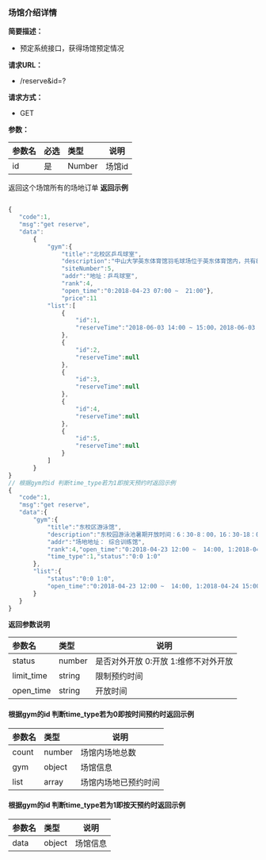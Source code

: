 ### 场馆介绍详情

**简要描述：**
- 预定系统接口，获得场馆预定情况

**请求URL：**
- /reserve&id=?

**请求方式：**
- GET

**参数：**

|参数名|必选|类型|说明|
|:----    |:---|:----- |-----   |
|id |是  |Number |场馆id   |
返回这个场馆所有的场地订单
 **返回示例**

 ```js

{
    "code":1,
    "msg":"get reserve",
    "data":
        {
            "gym":{
                "title":"北校区乒乓球室",
                "description":"中山大学英东体育馆羽毛球场位于英东体育馆内，共有8片球场，与排球共用。英东羽毛球场开放时间从8：00至22：00时，非排球训练和体育教学时段均可定场，全天收费。",
                "siteNumber":5,
                "addr":"地址：乒乓球室",
                "rank":4,
                "open_time":"0:2018-04-23 07:00 ~  21:00"},
                "price":11
            "list":[
                {
                    "id":1,
                    "reserveTime":"2018-06-03 14:00 ~ 15:00，2018-06-03 15:00 ~ 16:00"
                },
                {
                    "id":2,
                    "reserveTime":null
                },
                {
                    "id":3,
                    "reserveTime":null
                },
                {
                    "id":4,
                    "reserveTime":null
                },
                {
                    "id":5,
                    "reserveTime":null
                }
            ]
        }
}
// 根据gym的id 判断time_type若为1即按天预约时返回示例
{
    "code":1,
    "msg":"get reserve",
    "data":{
        "gym":{
            "title":"东校区游泳馆",
            "description":"东校园游泳池暑期开放时间：6：30-8：00，16：30-18：00，19：30-21：00。 可以网上预订和现场扣预订，网上可提前一天预订。 建议先网上预订，现场验证可节省入场时间。如现场预订需输入校园卡密码，会增加入场时间。","siteNumber":0,
            "addr":"场地地址： 综合训练馆",
            "rank":4,"open_time":"0:2018-04-23 12:00 ~  14:00, 1:2018-04-24 15:00 ~ 17:00",
            "time_type":1,"status":"0:0 1:0"
        },
        "list":{
            "status":"0:0 1:0",
            "open_time":"0:2018-04-23 12:00 ~  14:00, 1:2018-04-24 15:00 ~ 17:00"
        }
    }
}
 ```

  **返回参数说明**

|参数名|类型|说明|
|:-----  |:-----|-----                           |
|status |number   |是否对外开放 0:开放 1:维修不对外开放  |
|limit_time |string   |限制预约时间|
|open_time |string   |开放时间|

#### 根据gym的id 判断time_type若为0即按时间预约时返回示例

|参数名|类型|说明|
|:-----  |:-----|-----                           |
|count |number   |场馆内场地总数  |
|gym |object   |场馆信息  |
|list |array   |场馆内场地已预约时间  |

#### 根据gym的id 判断time_type若为1即按天预约时返回示例

|参数名|类型|说明|
|:-----  |:-----|-----                           |
|data |object   |场馆信息  |
